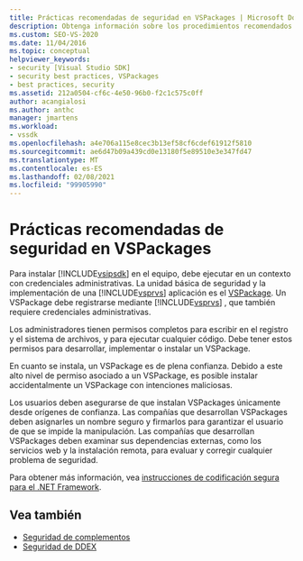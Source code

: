 ```yaml
---
title: Prácticas recomendadas de seguridad en VSPackages | Microsoft Docs
description: Obtenga información sobre los procedimientos recomendados para la seguridad en un VSPackage, la unidad básica de seguridad y la implementación de una aplicación de Visual Studio.
ms.custom: SEO-VS-2020
ms.date: 11/04/2016
ms.topic: conceptual
helpviewer_keywords:
- security [Visual Studio SDK]
- security best practices, VSPackages
- best practices, security
ms.assetid: 212a0504-cf6c-4e50-96b0-f2c1c575c0ff
author: acangialosi
ms.author: anthc
manager: jmartens
ms.workload:
- vssdk
ms.openlocfilehash: a4e706a115e8cec3b13ef58cf6cdef61912f5810
ms.sourcegitcommit: ae6d47b09a439cd0e13180f5e89510e3e347fd47
ms.translationtype: MT
ms.contentlocale: es-ES
ms.lasthandoff: 02/08/2021
ms.locfileid: "99905990"
---
```

# <a name="best-practices-for-security-in-vspackages"></a>Prácticas recomendadas de seguridad en VSPackages
Para instalar [!INCLUDE[vsipsdk](../../extensibility/includes/vsipsdk_md.md)] en el equipo, debe ejecutar en un contexto con credenciales administrativas. La unidad básica de seguridad y la implementación de una [!INCLUDE[vsprvs](../../code-quality/includes/vsprvs_md.md)] aplicación es el [VSPackage](../../extensibility/internals/vspackages.md). Un VSPackage debe registrarse mediante [!INCLUDE[vsprvs](../../code-quality/includes/vsprvs_md.md)] , que también requiere credenciales administrativas.

 Los administradores tienen permisos completos para escribir en el registro y el sistema de archivos, y para ejecutar cualquier código. Debe tener estos permisos para desarrollar, implementar o instalar un VSPackage.

 En cuanto se instala, un VSPackage es de plena confianza. Debido a este alto nivel de permiso asociado a un VSPackage, es posible instalar accidentalmente un VSPackage con intenciones maliciosas.

 Los usuarios deben asegurarse de que instalan VSPackages únicamente desde orígenes de confianza. Las compañías que desarrollan VSPackages deben asignarles un nombre seguro y firmarlos para garantizar el usuario de que se impide la manipulación. Las compañías que desarrollan VSPackages deben examinar sus dependencias externas, como los servicios web y la instalación remota, para evaluar y corregir cualquier problema de seguridad.

 Para obtener más información, vea [instrucciones de codificación segura para el .NET Framework](/previous-versions/visualstudio/visual-studio-2008/d55zzx87(v=vs.90)).

## <a name="see-also"></a>Vea también
- [Seguridad de complementos](/previous-versions/1326zbk3(v=vs.140))
- [Seguridad de DDEX](/previous-versions/bb163703(v=vs.140))